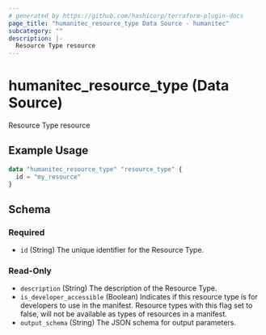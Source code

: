 ```yaml
---
# generated by https://github.com/hashicorp/terraform-plugin-docs
page_title: "humanitec_resource_type Data Source - humanitec"
subcategory: ""
description: |-
  Resource Type resource
---
```


# humanitec_resource_type (Data Source)

Resource Type resource

## Example Usage

```terraform
data "humanitec_resource_type" "resource_type" {
  id = "my_resource"
}
```

<!-- schema generated by tfplugindocs -->
## Schema

### Required

- `id` (String) The unique identifier for the Resource Type.

### Read-Only

- `description` (String) The description of the Resource Type.
- `is_developer_accessible` (Boolean) Indicates if this resource type is for developers to use in the manifest. Resource types with this flag set to false, will not be available as types of resources in a manifest.
- `output_schema` (String) The JSON schema for output parameters.
